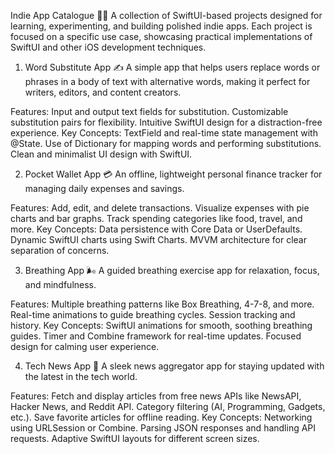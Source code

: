 Indie App Catalogue 📱✨
A collection of SwiftUI-based projects designed for learning, experimenting, and building polished indie apps. Each project is focused on a specific use case, showcasing practical implementations of SwiftUI and other iOS development techniques.

1. Word Substitute App ✍️
A simple app that helps users replace words or phrases in a body of text with alternative words, making it perfect for writers, editors, and content creators.

Features:
Input and output text fields for substitution.
Customizable substitution pairs for flexibility.
Intuitive SwiftUI design for a distraction-free experience.
Key Concepts:
TextField and real-time state management with @State.
Use of Dictionary for mapping words and performing substitutions.
Clean and minimalist UI design with SwiftUI.

2. Pocket Wallet App 💳
An offline, lightweight personal finance tracker for managing daily expenses and savings.

Features:
Add, edit, and delete transactions.
Visualize expenses with pie charts and bar graphs.
Track spending categories like food, travel, and more.
Key Concepts:
Data persistence with Core Data or UserDefaults.
Dynamic SwiftUI charts using Swift Charts.
MVVM architecture for clear separation of concerns.

3. Breathing App 🌬️
A guided breathing exercise app for relaxation, focus, and mindfulness.

Features:
Multiple breathing patterns like Box Breathing, 4-7-8, and more.
Real-time animations to guide breathing cycles.
Session tracking and history.
Key Concepts:
SwiftUI animations for smooth, soothing breathing guides.
Timer and Combine framework for real-time updates.
Focused design for calming user experience.

4. Tech News App 📰
A sleek news aggregator app for staying updated with the latest in the tech world.

Features:
Fetch and display articles from free news APIs like NewsAPI, Hacker News, and Reddit API.
Category filtering (AI, Programming, Gadgets, etc.).
Save favorite articles for offline reading.
Key Concepts:
Networking using URLSession or Combine.
Parsing JSON responses and handling API requests.
Adaptive SwiftUI layouts for different screen sizes.
